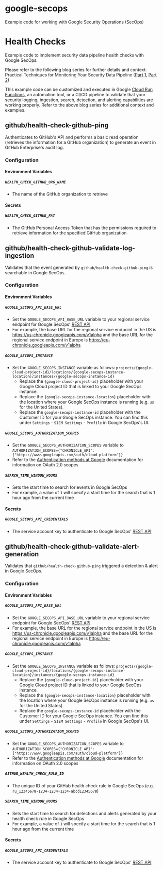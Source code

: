 # google-secops

Example code for working with Google Security Operations (SecOps)

# Health Checks

Example code to implement security data pipeline health checks with Google SecOps.

Please refer to the following blog series for further details and context: Practical Techniques for Monitoring Your
Security Data Pipeline ([Part 1](https://www.googlecloudcommunity.com/gc/Community-Blog/Practical-Techniques-for-Monitoring-Your-Security-Data-Pipeline/ba-p/809060), [Part 2](https://www.googlecloudcommunity.com/gc/Community-Blog/Practical-Techniques-for-Monitoring-Your-Security-Data-Pipeline/ba-p/809062))

This example code can be customized and executed in Google [Cloud Run Functions](https://cloud.google.com/functions),
an automation tool, or a CI/CD pipeline to validate that your security logging, ingestion, search, detection, and
alerting capabilities are working properly. Refer to the above blog series for additional context and examples.

## github/health-check-github-ping

Authenticates to GitHub's API and performs a basic read operation (retrieves the information for a GitHub organization)
to generate an event in GitHub Enterprise's audit log.

### Configuration

#### Environment Variables

##### `HEALTH_CHECK_GITHUB_ORG_NAME`

* The name of the GitHub organization to retrieve

#### Secrets

##### `HEALTH_CHECK_GITHUB_PAT`

* The GitHub Personal Access Token that has the permissions required to retrieve information for the specified GitHub
organization

## github/health-check-github-validate-log-ingestion

Validates that the event generated by `github/health-check-github-ping` is searchable in Google SecOps.

### Configuration

#### Environment Variables

##### `GOOGLE_SECOPS_API_BASE_URL`

* Set the `GOOGLE_SECOPS_API_BASE_URL` variable to your regional service endpoint for Google SecOps'
[REST API](https://cloud.google.com/chronicle/docs/reference/rest)
* For example, the base URL for the regional service endpoint in the US is https://us-chronicle.googleapis.com/v1alpha and the base URL for the regional service endpoint in Europe is https://eu-chronicle.googleapis.com/v1alpha

##### `GOOGLE_SECOPS_INSTANCE`

* Set the `GOOGLE_SECOPS_INSTANCE` variable as follows: `projects/{google-cloud-project-id}/locations/{google-secops-instance-location}/instances/{google-secops-instance-id}`
  * Replace the `{google-cloud-project-id}` placeholder with your Google Cloud project ID that is linked to your
Google SecOps instance.
  * Replace the `{google-secops-instance-location}` placeholder with the location where your Google SecOps instance
is running (e.g. `us` for the United States).
  * Replace the `google-secops-instance-id` placeholder with the Customer ID for your Google SecOps instance. You
can find this under `Settings` - `SIEM Settings` - `Profile` in Google SecOps's UI.

##### `GOOGLE_SECOPS_AUTHORIZATION_SCOPES`

* Set the `GOOGLE_SECOPS_AUTHORIZATION_SCOPES` variable to
`AUTHORIZATION_SCOPES={"CHRONICLE_API":["https://www.googleapis.com/auth/cloud-platform"]}`
* Refer to the [Authentication methods at Google](https://cloud.google.com/docs/authentication/) documentation for 
  information on OAuth 2.0 scopes

##### `SEARCH_TIME_WINDOW_HOURS`
 
* Sets the start time to search for events in Google SecOps
* For example, a value of `1` will specify a start time for the search that is 1 hour ago from the current time

#### Secrets

##### `GOOGLE_SECOPS_API_CREDENTIALS`

* The service account key to authenticate to Google SecOps'
[REST API](https://cloud.google.com/chronicle/docs/reference/rest)

## github/health-check-github-validate-alert-generation

Validates that `github/health-check-github-ping` triggered a detection & alert in Google SecOps.

### Configuration

#### Environment Variables

##### `GOOGLE_SECOPS_API_BASE_URL`

* Set the `GOOGLE_SECOPS_API_BASE_URL` variable to your regional service endpoint for Google SecOps'
[REST API](https://cloud.google.com/chronicle/docs/reference/rest)
* For example, the base URL for the regional service endpoint in the US is https://us-chronicle.googleapis.com/v1alpha and the base URL for the regional service endpoint in Europe is https://eu-chronicle.googleapis.com/v1alpha

##### `GOOGLE_SECOPS_INSTANCE`

* Set the `GOOGLE_SECOPS_INSTANCE` variable as follows: `projects/{google-cloud-project-id}/locations/{google-secops-instance-location}/instances/{google-secops-instance-id}`
  * Replace the `{google-cloud-project-id}` placeholder with your Google Cloud project ID that is linked to your
Google SecOps instance.
  * Replace the `{google-secops-instance-location}` placeholder with the location where your Google SecOps instance
is running (e.g. `us` for the United States).
  * Replace the `google-secops-instance-id` placeholder with the Customer ID for your Google SecOps instance. You
can find this under `Settings` - `SIEM Settings` - `Profile` in Google SecOps's UI.

##### `GOOGLE_SECOPS_AUTHORIZATION_SCOPES`

* Set the `GOOGLE_SECOPS_AUTHORIZATION_SCOPES` variable to
`AUTHORIZATION_SCOPES={"CHRONICLE_API":["https://www.googleapis.com/auth/cloud-platform"]}`
* Refer to the [Authentication methods at Google](https://cloud.google.com/docs/authentication/) documentation for 
  information on OAuth 2.0 scopes

##### `GITHUB_HEALTH_CHECK_RULE_ID`

* The unique ID of your GitHub health check rule in Google SecOps (e.g. `ru_12345678-1234-1234-1234-abcd12345678`)

##### `SEARCH_TIME_WINDOW_HOURS`

* Sets the start time to search for detections and alerts generated by your health check rule in Google SecOps
* For example, a value of `1` will specify a start time for the search that is 1 hour ago from the current time

#### Secrets

##### `GOOGLE_SECOPS_API_CREDENTIALS`

* The service account key to authenticate to Google SecOps'
[REST API](https://cloud.google.com/chronicle/docs/reference/rest)
